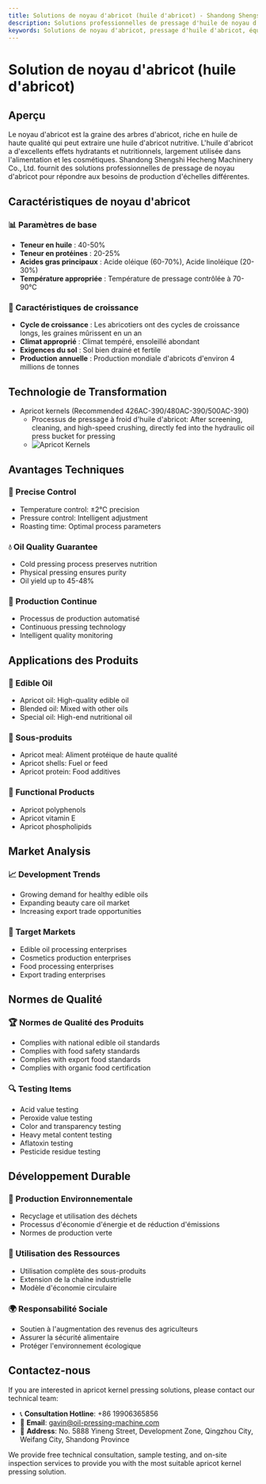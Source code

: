 ```yaml
---
title: Solutions de noyau d'abricot (huile d'abricot) - Shandong Shengshi Hecheng Machinery Co., Ltd.
description: Solutions professionnelles de pressage d'huile de noyau d'abricot, fournissant des équipements et services techniques de transformation d'huile d'abricot, teneur en huile 40-50%, utilisant un processus de pressage approprié pour mettre en valeur les propriétés nutritionnelles et hydratantes, répondant aux besoins différents des petits ateliers aux grandes usines.
keywords: Solutions de noyau d'abricot, pressage d'huile d'abricot, équipement de transformation de noyau d'abricot, ligne de production d'huile d'abricot, presse à huile d'abricot, extraction d'huile d'abricot, transformation de graines oléagineuses d'abricot, équipement de pressage d'huile d'abricot, équipement de production d'huile d'abricot, usine de transformation d'huile d'abricot
---
```


# Solution de noyau d'abricot (huile d'abricot)

## Aperçu

Le noyau d'abricot est la graine des arbres d'abricot, riche en huile de haute qualité qui peut extraire une huile d'abricot nutritive. L'huile d'abricot a d'excellents effets hydratants et nutritionnels, largement utilisée dans l'alimentation et les cosmétiques. Shandong Shengshi Hecheng Machinery Co., Ltd. fournit des solutions professionnelles de pressage de noyau d'abricot pour répondre aux besoins de production d'échelles différentes.

## Caractéristiques de noyau d'abricot

### 📊 Paramètres de base
- **Teneur en huile** : 40-50%
- **Teneur en protéines** : 20-25%
- **Acides gras principaux** : Acide oléique (60-70%), Acide linoléique (20-30%)
- **Température appropriée** : Température de pressage contrôlée à 70-90℃

### 🌱 Caractéristiques de croissance
- **Cycle de croissance** : Les abricotiers ont des cycles de croissance longs, les graines mûrissent en un an
- **Climat approprié** : Climat tempéré, ensoleillé abondant
- **Exigences du sol** : Sol bien drainé et fertile
- **Production annuelle** : Production mondiale d'abricots d'environ 4 millions de tonnes

## Technologie de Transformation

+ Apricot kernels (Recommended 426AC-390/480AC-390/500AC-390)
     + Processus de pressage à froid d'huile d'abricot: After screening, cleaning, and high-speed crushing, directly fed into the hydraulic oil press bucket for pressing
     + ![Apricot Kernels](/images/杏仁冷榨工艺概览_An%20Overview%20of%20the%20cold-pressing%20Process%20of%20%20Almond%20kernel.png)

## Avantages Techniques

### 🎯 Precise Control
- Temperature control: ±2℃ precision
- Pressure control: Intelligent adjustment
- Roasting time: Optimal process parameters

### 💧 Oil Quality Guarantee
- Cold pressing process preserves nutrition
- Physical pressing ensures purity
- Oil yield up to 45-48%

### 🔄 Production Continue
- Processus de production automatisé
- Continuous pressing technology
- Intelligent quality monitoring

## Applications des Produits

### 🍳 Edible Oil
- Apricot oil: High-quality edible oil
- Blended oil: Mixed with other oils
- Special oil: High-end nutritional oil

### 🥛 Sous-produits
- Apricot meal: Aliment protéique de haute qualité
- Apricot shells: Fuel or feed
- Apricot protein: Food additives

### 💊 Functional Products
- Apricot polyphenols
- Apricot vitamin E
- Apricot phospholipids

## Market Analysis

### 📈 Development Trends
- Growing demand for healthy edible oils
- Expanding beauty care oil market
- Increasing export trade opportunities

### 🎯 Target Markets
- Edible oil processing enterprises
- Cosmetics production enterprises
- Food processing enterprises
- Export trading enterprises

## Normes de Qualité

### 🏆 Normes de Qualité des Produits
- Complies with national edible oil standards
- Complies with food safety standards
- Complies with export food standards
- Complies with organic food certification

### 🔍 Testing Items
- Acid value testing
- Peroxide value testing
- Color and transparency testing
- Heavy metal content testing
- Aflatoxin testing
- Pesticide residue testing

## Développement Durable

### 🌱 Production Environnementale
- Recyclage et utilisation des déchets
- Processus d'économie d'énergie et de réduction d'émissions
- Normes de production verte

### 🔄 Utilisation des Ressources
- Utilisation complète des sous-produits
- Extension de la chaîne industrielle
- Modèle d'économie circulaire

### 🌍 Responsabilité Sociale
- Soutien à l'augmentation des revenus des agriculteurs
- Assurer la sécurité alimentaire
- Protéger l'environnement écologique

## Contactez-nous

If you are interested in apricot kernel pressing solutions, please contact our technical team:

- 📞 **Consultation Hotline**: +86 19906365856
- 📧 **Email**: gavin@oil-pressing-machine.com
- 📍 **Address**: No. 5888 Yineng Street, Development Zone, Qingzhou City, Weifang City, Shandong Province

We provide free technical consultation, sample testing, and on-site inspection services to provide you with the most suitable apricot kernel pressing solution.